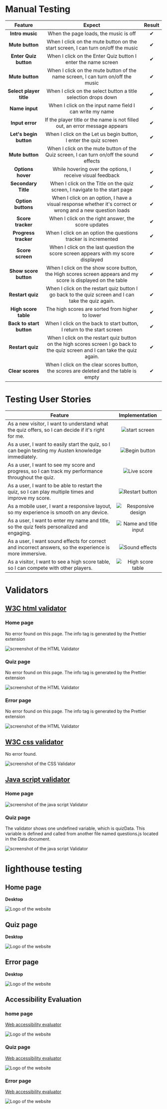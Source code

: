 # Manual Testing

| Feature     | Expect        | Result |
| :---------: | :----------: | :-----:|
| **Intro music**  | When the page loads, the music is off   | ✔|
| **Mute button**  | When I click on the mute button on the start screen, I can turn on/off the music | ✔ | 
| **Enter Quiz button**  | When I click on the Enter Quiz button I enter the name screen  | ✔ | 
| **Mute button**   | When I click on the mute button of the name screen, I can turn on/off the music | ✔ | 
| **Select player title**   | When I click on the select button a title selection drops down | ✔ | 
| **Name input**   | When I click on the input name field I can write my name  | ✔ | 
| **Input error**   | If the player title or the name is not filled out, an error message appears | ✔ |
| **Let's begin button**   | When I click on the Let us begin button, I enter the quiz screen| ✔ | 
|**Mute button**   | When I click on the mute button of the Quiz screen, I can turn on/off the sound effects | ✔ | 
| **Options hover**  |While hovering over the options, I receive visual feedback   | ✔|
| **Secondary Title**  | When I click on the Title on the quiz screen, I navigate to the start page  | ✔|
| **Option buttons** | When I click on an option, I have a visual response whether it's correct or wrong and a new question loads  | ✔ |
| **Score tracker** | When I click on the right answer, the score updates  | ✔ |
| **Progress tracker** | When I click on an option the questions tracker is incremented |  ✔ |
| **Score screen** | When I click on the last question the score screen appears with my score displayed | ✔ |
| **Show score button** | When I click on the show score button, the High scores screen appears and my score is displayed on the table | ✔ |
| **Restart quiz** | When I click on the restart quiz button I go back to the quiz screen and I can take the quiz again.  | ✔ |
| **High score table** | The high scores are sorted from higher to lower | ✔ |
| **Back to start button** | When I click on the back to start button, I return to the start screen | ✔ |
| **Restart quiz** | When I click on the restart quiz button on the high scores screen I go back to the quiz screen and I can take the quiz again.  | ✔ |
| **Clear scores** | When I click on the clear scores button, the scores are deleted and the table is empty | ✔ |



# Testing User Stories

| Feature  | Implementation  |
| --------------------------------- | :------------------------------:|
| As a new visitor, I want to understand what the quiz offers, so I can decide if it's right for me. | ![start screen](document/paragraph-intro.png) |
| As a user, I want to easily start the quiz, so I can begin testing my Austen knowledge immediately. | ![Begin button](document/begin-btn.png) |
| As a user, I want to see my score and progress, so I can track my performance throughout the quiz. | ![Live score](document/live-score.png) |
| As a user, I want to be able to restart the quiz, so I can play multiple times and improve my score. |  ![Restart button](document/restart-btn.png)  |
| As a mobile user, I want a responsive layout, so my experience is smooth on any device. | ![Responsive design](document/responsive.png) |
| As a user, I want to enter my name and title, so the quiz feels personalized and engaging.| ![Name and title input](document/name-title.png) |
| As a user, I want sound effects for correct and incorrect answers, so the experience is more immersive.| ![Sound effects](document/sound-effects.png) |
| As a visitor, I want to see a high score table, so I can compete with other players. | ![High score table](document/table.png) |



# Validators

## [W3C html validator](https://validator.w3.org/nu/#textarea)

### Home page

No error found on this page. The info tag is generated by the Prettier extension

![screenshot of the HTML Validator](document/index-html-validator.png)


### Quiz page

No error found on this page. The info tag is generated by the Prettier extension

![screenshot of the HTML Validator](document/quiz-html-validator.png)

### Error page

No error found on this page. The info tag is generated by the Prettier extension

![screenshot of the HTML Validator](document/error-html-validator.png)



## [W3C css validator](https://jigsaw.w3.org/css-validator/validator)

No error found.

![screenshot of the CSS Validator](document/css-validator.png)


## [Java script validator](https://jshint.com/)

### Home page

![screenshot of the java script Validator](document/script-validator.png)

### Quiz page

The validator shows one undefined variable, which is quizData. This variable is defined and called from another file named questions.js located in the Data document.


![screenshot of the java script Validator](document/quiz-validator.png)

# lighthouse testing

## Home page

**Desktop**

![Logo of the website](document/index-lighthouse.png)


## Quiz page

**Desktop**

![Logo of the website](document/quiz-lighthouse.png)


## Error page

**Desktop**

![Logo of the website](document/error-lighthouse.png)



## Accessibility Evaluation

### home page

[Web accessibility evaluator](https://wave.webaim.org/report#/https://scaphix.github.io/jane_austen_quote_quiz/index.html)

![Logo of the website](document/index-wave.png)


### Quiz page

[Web accessibility evaluator](https://wave.webaim.org/report#/https://scaphix.github.io/jane_austen_quote_quiz/quiz.html)

![Logo of the website](document/quiz-wave.png)

### Error page

[Web accessibility evaluator](https://wave.webaim.org/report#/https://scaphix.github.io/jane_austen_quote_quiz/hjh)

![Logo of the website](document/error-wave.png)

